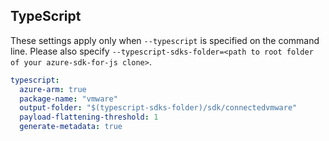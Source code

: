 ## TypeScript

These settings apply only when `--typescript` is specified on the command line.
Please also specify `--typescript-sdks-folder=<path to root folder of your azure-sdk-for-js clone>`.

```yaml $(typescript)
typescript:
  azure-arm: true
  package-name: "vmware"
  output-folder: "$(typescript-sdks-folder)/sdk/connectedvmware"
  payload-flattening-threshold: 1
  generate-metadata: true
```
